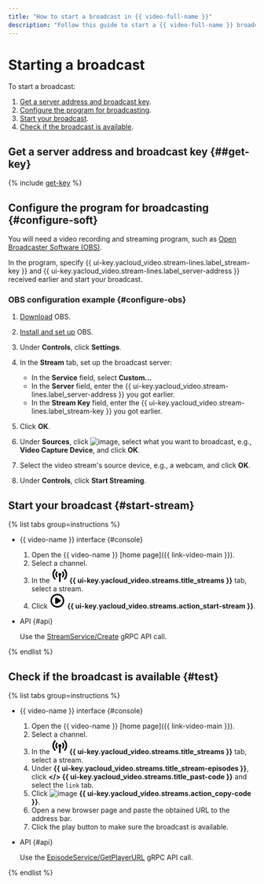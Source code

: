 ```yaml
---
title: "How to start a broadcast in {{ video-full-name }}"
description: "Follow this guide to start a {{ video-full-name }} broadcast."
---
```


# Starting a broadcast

To start a broadcast:
1. [Get a server address and broadcast key](#get-key).
1. [Configure the program for broadcasting](#configure-soft).
1. [Start your broadcast](#start-stream).
1. [Check if the broadcast is available](#test).

## Get a server address and broadcast key {##get-key}

{% include [get-key](../../../_includes/video/get-key.md) %}

## Configure the program for broadcasting {#configure-soft}

You will need a video recording and streaming program, such as [Open Broadcaster Software (OBS)](https://obsproject.com).

In the program, specify {{ ui-key.yacloud_video.stream-lines.label_stream-key }} and {{ ui-key.yacloud_video.stream-lines.label_server-address }} received earlier and start your broadcast.

### OBS configuration example {#configure-obs}

1. [Download](https://obsproject.com/download) OBS.
1. [Install and set up](https://obsproject.com/kb/category/1) OBS.
1. Under **Controls**, click **Settings**.
1. In the **Stream** tab, set up the broadcast server:

   * In the **Service** field, select **Custom...**
   * In the **Server** field, enter the {{ ui-key.yacloud_video.stream-lines.label_server-address }} you got earlier.
   * In the **Stream Key** field, enter the {{ ui-key.yacloud_video.stream-lines.label_stream-key }} you got earlier.

1. Click **OK**.
1. Under **Sources**, click ![image](../../../_assets/console-icons/plus.svg), select what you want to broadcast, e.g., **Video Capture Device**, and click **OK**.
1. Select the video stream's source device, e.g., a webcam, and click **OK**.
1. Under **Controls**, click **Start Streaming**.

## Start your broadcast {#start-stream}

{% list tabs group=instructions %}

- {{ video-name }} interface {#console}

   1. Open the {{ video-name }} [home page]({{ link-video-main }}).
   1. Select a channel.
   1. In the ![image](../../../_assets/console-icons/antenna-signal.svg) **{{ ui-key.yacloud_video.streams.title_streams }}** tab, select a stream.
   1. Click ![image](../../../_assets/console-icons/circle-play.svg) **{{ ui-key.yacloud_video.streams.action_start-stream }}**.

- API {#api}

   Use the [StreamService/Create](../../api-ref/grpc/stream_service.md#Create) gRPC API call.

{% endlist %}

## Check if the broadcast is available {#test}

{% list tabs group=instructions %}

- {{ video-name }} interface {#console}

   1. Open the {{ video-name }} [home page]({{ link-video-main }}).
   1. Select a channel.
   1. In the ![image](../../../_assets/console-icons/antenna-signal.svg) **{{ ui-key.yacloud_video.streams.title_streams }}** tab, select a stream.
   1. Under **{{ ui-key.yacloud_video.streams.title_stream-episodes }}**, click **</> {{ ui-key.yacloud_video.streams.title_past-code }}** and select the `link` tab.
   1. Click ![image](../../../_assets/console-icons/copy.svg) **{{ ui-key.yacloud_video.streams.action_copy-code }}**.
   1. Open a new browser page and paste the obtained URL to the address bar.
   1. Click the play button to make sure the broadcast is available.

- API {#api}

   Use the [EpisodeService/GetPlayerURL](../../api-ref/grpc/episode_service.md#GetPlayerURL) gRPC API call.

{% endlist %}
